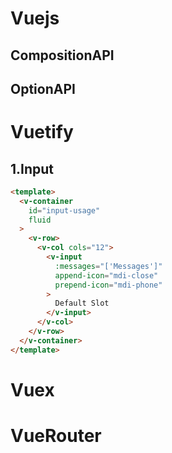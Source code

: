 # Vuejs
## CompositionAPI
## OptionAPI
# Vuetify
## 1.Input
```html
<template>
  <v-container
    id="input-usage"
    fluid
  >
    <v-row>
      <v-col cols="12">
        <v-input
          :messages="['Messages']"
          append-icon="mdi-close"
          prepend-icon="mdi-phone"
        >
          Default Slot
        </v-input>
      </v-col>
    </v-row>
  </v-container>
</template>
```
# Vuex
# VueRouter
